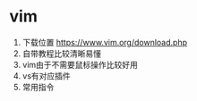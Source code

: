 # vim
1. 下载位置 https://www.vim.org/download.php  
2. 自带教程比较清晰易懂  
3. vim由于不需要鼠标操作比较好用
4. vs有对应插件
5. 常用指令

